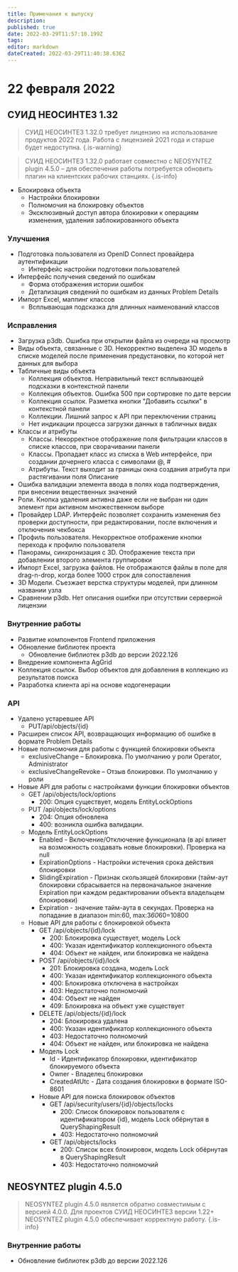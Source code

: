 ```yaml
---
title: Примечания к выпуску
description: 
published: true
date: 2022-03-29T11:57:10.199Z
tags: 
editor: markdown
dateCreated: 2022-03-29T11:40:38.636Z
---
```


# 22 февраля 2022

## СУИД НЕОСИНТЕЗ 1.32

> СУИД НЕОСИНТЕЗ 1.32.0 требует лицензию на использование продуктов 2022 года. Работа с лицензией 2021 года и старше будет недоступна.
{.is-warning}

> СУИД НЕОСИНТЕЗ 1.32.0 работает совместно с NEOSYNTEZ plugin 4.5.0 – для обеспечения работы потребуется обновить плагин на клиентских рабочих станциях.
{.is-info}

- Блокировка объекта
	- Настройки блокировки
	- Полномочия на блокировку объектов
	- Эксклюзивный доступ автора блокировки к операциям изменения, удаления заблокированного объекта
  
### Улучшения
- Подготовка пользователя из OpenID Connect провайдера аутентификации
	- Интерфейс настройки подготовки пользователей
- Интерфейс получения сведений по ошибкам
	- Форма отображения истории ошибок
	- Детализация сведений по ошибкам из данных Problem Details
- Импорт Excel, маппинг классов
	- Всплывающая подсказка для длинных наименований классов
  
### Исправления
- Загрузка p3db. Ошибка при открытии файла из очереди на просмотр
- Виды объекта, связанные с 3D. Некорректно выделена 3D модель в списке моделей после применения предустановки, по которой нет данных для выбора
- Табличные виды объекта
	- Коллекция объектов. Неправильный текст всплывающей подсказки в контекстной панели
	- Коллекция объектов. Ошибка 500 при сортировке по дате версии
	- Коллекция ссылок. Разметка кнопки "Добавить ссылки" в контекстной панели
	- Коллекции. Лишний запрос к API при переключении страниц
	- Нет индикации процесса загрузки данных в табличных видах
- Классы и атрибуты
	- Классы. Некорректное отображение поля фильтрации классов в списке классов, при сворачивании панели
	- Классы. Пропадает класс из списка в Web интерфейсе, при создании дочернего класса с символами @, #
	- Атрибуты. Текст выходит за границы окна создания атрибута при растягивании поля Описание
- Ошибка валидации элемента ввода в полях кода подтверждения, при внесении вещественных значений
- Роли. Кнопка удаления активна даже если не выбран ни один элемент при активном множественном выборе
- Провайдер LDAP. Интерфейс позволяет сохранить изменения без проверки доступности, при редактировании, после включения и отключения чекбокса
- Профиль пользователя. Некорректное отображение кнопки перехода к профилю пользователя
- Панорамы, синхронизация с 3D. Отображение текста при добавлении второго элемента группировки
- Импорт Excel, загрузка файлов. Не отображаются файлы в поле для drag-n-drop, когда более 1000 строк для сопоставления
- 3D Модели. Съезжает верстка структуры моделей, при длинном названии узла
- Сравнении p3db. Нет описания ошибки при отсутствии серверной лицензии

### Внутренние работы
- Развитие компонентов Frontend приложения
- Обновление библиотек проекта
	- Обновление библиотек p3db до версии 2022.126
- Внедрение компонента AgGrid
- Коллекция ссылок. Выбор объектов для добавления в коллекцию из результатов поиска
- Разработка клиента api на основе кодогенерации
  
### API
- Удалено устаревшее API
	- PUT/api/objects/{id}
- Расширен список API, возвращающих информацию об ошибке в формате Problem Details
- Новые полномочия для работы с функцией блокировки объекта
	- exclusiveChange – Блокировка. По умолчанию у роли Operator, Administrator
	- exclusiveChangeRevoke – Отзыв блокировки. По умолчанию у роли
- Новые API для работы с настройками функции блокировки объектов
	- GET /api/objects/lock/options
		- 200: Опция существует, модель EntityLockOptions
	- PUT /api/objects/lock/options
		- 204: Опция обновлена
		- 400: возникла ошибка валидации.
	- Модель EntityLockOptions
		- Enabled - Включение/Отключение функционала (в api влияет на возможность создавать новые блокировки). Проверка на null
		- ExpirationOptions - Настройки истечения срока действия блокировки
		- SlidingExpiration - Признак скользящей блокировки (тайм-аут блокировки сбрасывается на первоначальное значение Expiration при каждом редактировании объекта владельцем блокировки)
		- Expiration - значение тайм-аута в секундах. Проверка на попадание в диапазон min:60, max:3*60*60=10800
	- Новые API для работы с блокировкой объекта
		- GET /api/objects/{id}/lock
			- 200: Блокировка существует, модель Lock
			- 400: Указан идентификатор коллекционного объекта
			- 404: Объект не найден, или блокировка не найдена
		- POST /api/objects/{id}/lock
			- 201: Блокировка создана, модель Lock
			- 400: Указан идентификатор коллекционного объекта
			- 400: Блокировка отключена в настройках
			- 403: Недостаточно полномочий
			- 404: Объект не найден
			- 409: Блокировка на объект уже существует
		- DELETE /api/objects/{id}/lock
			- 204: Блокировка удалена
			- 400: Указан идентификатор коллекционного объекта
			- 403: Недостаточно полномочий
			- 404: Объект не найден, или блокировка не найдена
		- Модель Lock
			- Id - Идентификатор блокировки, идентификатор блокируемого объекта
			- Owner - Владелец блокировки
			- CreatedAtUtc - Дата создания блокировки в формате ISO-8601
		- Новые API для поиска блокировок объектов
			- GET ​/api​/security​/users​/{id}​/objects​/locks
				- 200: Список блокировок пользователя с идентификатором {id}, модель Lock обёрнутая в QueryShapingResult
				- 403: Недостаточно полномочий
			- GET ​/api​/objects​/locks
				- 200: Список всех блокировок, модель Lock обёрнутая в QueryShapingResult
				- 403: Недостаточно полномочий

## NEOSYNTEZ plugin 4.5.0

> NEOSYNTEZ plugin 4.5.0 является обратно совместимым с версией 4.0.0. Для проектов СУИД НЕОСИНТЕЗ версии 1.22+ NEOSYNTEZ plugin 4.5.0 обеспечивает корректную работу.
{.is-info}

### Внутренние работы
- Обновление библиотек p3db до версии 2022.126